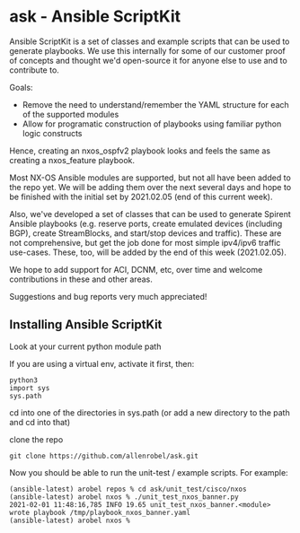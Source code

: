 # ask - Ansible ScriptKit

Ansible ScriptKit is a set of classes and example scripts that can be used to generate playbooks.  We use this internally for some of our customer proof of concepts and thought we'd open-source it for anyone else to use and to contribute to.

Goals:
   - Remove the need to understand/remember the YAML structure for each of the supported modules
   - Allow for programatic construction of playbooks using familiar python logic constructs

Hence, creating an nxos_ospfv2 playbook looks and feels the same as creating a nxos_feature playbook.

Most NX-OS Ansible modules are supported, but not all have been added to the repo yet.  We will be adding them over the next several days and hope to be finished with the initial set by 2021.02.05 (end of this current week).

Also, we've developed a set of classes that can be used to generate Spirent Ansible playbooks (e.g. reserve ports, create emulated devices (including BGP), create StreamBlocks, and start/stop devices and traffic).  These are not comprehensive, but get the job done for most simple ipv4/ipv6 traffic use-cases.  These, too, will be added by the end of this week (2021.02.05).

We hope to add support for ACI, DCNM, etc, over time and welcome contributions in these and other areas.

Suggestions and bug reports very much appreciated!


## Installing Ansible ScriptKit

Look at your current python module path

If you are using a virtual env, activate it first, then:

```
python3
import sys
sys.path
```

cd into one of the directories in sys.path (or add a new directory to the path and cd into that)

clone the repo

```
git clone https://github.com/allenrobel/ask.git
```

Now you should be able to run the unit-test / example scripts.  For example:

```
(ansible-latest) arobel repos % cd ask/unit_test/cisco/nxos 
(ansible-latest) arobel nxos % ./unit_test_nxos_banner.py 
2021-02-01 11:48:16,785 INFO 19.65 unit_test_nxos_banner.<module> wrote playbook /tmp/playbook_nxos_banner.yaml
(ansible-latest) arobel nxos % 
```